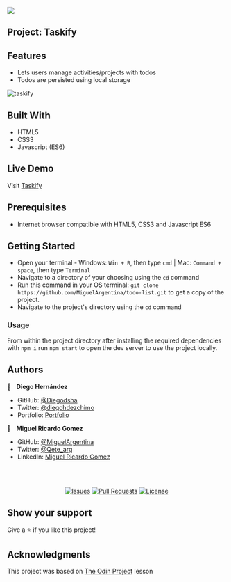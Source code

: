 ![](https://img.shields.io/badge/Microverse-blueviolet)

## Project: Taskify

## Features

- Lets users manage activities/projects with todos
- Todos are persisted using local storage

![taskify](https://user-images.githubusercontent.com/70416006/120082637-a2d73f00-c089-11eb-92e6-323f2e0bd1c9.png)

## Built With

- HTML5
- CSS3
- Javascript (ES6)

## Live Demo

Visit [Taskify](https://zealous-bell-630b4e.netlify.app/)

## Prerequisites

- Internet browser compatible with HTML5, CSS3 and Javascript ES6

## Getting Started

- Open your terminal - Windows: `Win + R`, then type `cmd` | Mac: `Command + space`, then type `Terminal`
- Navigate to a directory of your choosing using the `cd` command
- Run this command in your OS terminal: `git clone https://github.com/MiguelArgentina/todo-list.git` to get a copy of the project.
- Navigate to the project's directory using the `cd` command

### Usage

From within the project directory after installing the required dependencies with `npm i` run  `npm start` to open the dev server to use the project locally.

## Authors

👤 &nbsp; **Diego Hernández**

- GitHub: [@Diegodsha](https://github.com/Diegodsha)
- Twitter: [@diegohdezchimo](https://twitter.com/diegohdezchimo)
- Portfolio: [Portfolio](https://dshagui.com/)

👤 &nbsp; **Miguel Ricardo Gomez**

- GitHub: [@MiguelArgentina](https://github.com/MiguelArgentina)
- Twitter: [@Qete_arg](https://twitter.com/Qete_arg)
- LinkedIn: [Miguel Ricardo Gomez](https://www.linkedin.com/in/miguelricardogomez/)

<br>
<br>
<p align="center">
  <a href="https://github.com/MiguelArgentina/todo-list/issues">
  <img src="https://img.shields.io/github/issues-raw/MiguelArgentina/todo-list?style=for-the-badge"
       alt="Issues"></a>
   <a href="https://github.com/MiguelArgentina/todo-list/pulls">
  <img src="https://img.shields.io/github/issues-pr/MiguelArgentina/todo-list?style=for-the-badge"
       alt="Pull Requests"></a>
   <a href="https://github.com/MiguelArgentina/todo-list/blob/main/LICENSE">
  <img src="https://img.shields.io/github/license/MiguelArgentina/todo-list?style=for-the-badge"
       alt="License"></a>
</p>

## Show your support

Give a ⭐️ if you like this project!

## Acknowledgments

This project was based on [The Odin Project](https://www.theodinproject.com/paths/full-stack-javascript/courses/javascript/lessons/todo-list) lesson
